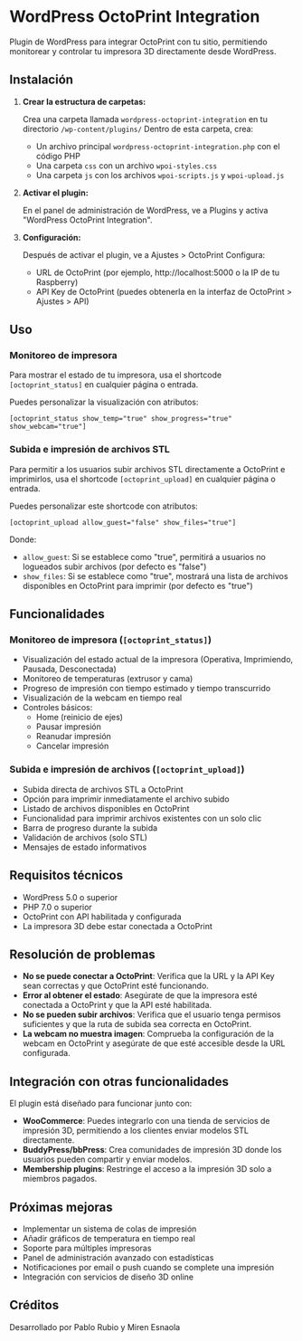 # WordPress OctoPrint Integration

Plugin de WordPress para integrar OctoPrint con tu sitio, permitiendo monitorear y controlar tu impresora 3D directamente desde WordPress.

## Instalación

1. **Crear la estructura de carpetas:**

   Crea una carpeta llamada `wordpress-octoprint-integration` en tu directorio `/wp-content/plugins/`
   Dentro de esta carpeta, crea:
   - Un archivo principal `wordpress-octoprint-integration.php` con el código PHP
   - Una carpeta `css` con un archivo `wpoi-styles.css`
   - Una carpeta `js` con los archivos `wpoi-scripts.js` y `wpoi-upload.js`

2. **Activar el plugin:**

   En el panel de administración de WordPress, ve a Plugins y activa "WordPress OctoPrint Integration".

3. **Configuración:**

   Después de activar el plugin, ve a Ajustes > OctoPrint
   Configura:
   - URL de OctoPrint (por ejemplo, http://localhost:5000 o la IP de tu Raspberry)
   - API Key de OctoPrint (puedes obtenerla en la interfaz de OctoPrint > Ajustes > API)

## Uso

### Monitoreo de impresora

Para mostrar el estado de tu impresora, usa el shortcode `[octoprint_status]` en cualquier página o entrada.

Puedes personalizar la visualización con atributos:

```
[octoprint_status show_temp="true" show_progress="true" show_webcam="true"]
```

### Subida e impresión de archivos STL

Para permitir a los usuarios subir archivos STL directamente a OctoPrint e imprimirlos, usa el shortcode `[octoprint_upload]` en cualquier página o entrada.

Puedes personalizar este shortcode con atributos:

```
[octoprint_upload allow_guest="false" show_files="true"]
```

Donde:
- `allow_guest`: Si se establece como "true", permitirá a usuarios no logueados subir archivos (por defecto es "false")
- `show_files`: Si se establece como "true", mostrará una lista de archivos disponibles en OctoPrint para imprimir (por defecto es "true")

## Funcionalidades

### Monitoreo de impresora (`[octoprint_status]`)
- Visualización del estado actual de la impresora (Operativa, Imprimiendo, Pausada, Desconectada)
- Monitoreo de temperaturas (extrusor y cama)
- Progreso de impresión con tiempo estimado y tiempo transcurrido
- Visualización de la webcam en tiempo real
- Controles básicos:
  - Home (reinicio de ejes)
  - Pausar impresión
  - Reanudar impresión
  - Cancelar impresión

### Subida e impresión de archivos (`[octoprint_upload]`)
- Subida directa de archivos STL a OctoPrint
- Opción para imprimir inmediatamente el archivo subido
- Listado de archivos disponibles en OctoPrint
- Funcionalidad para imprimir archivos existentes con un solo clic
- Barra de progreso durante la subida
- Validación de archivos (solo STL)
- Mensajes de estado informativos

## Requisitos técnicos

- WordPress 5.0 o superior
- PHP 7.0 o superior
- OctoPrint con API habilitada y configurada
- La impresora 3D debe estar conectada a OctoPrint

## Resolución de problemas

- **No se puede conectar a OctoPrint**: Verifica que la URL y la API Key sean correctas y que OctoPrint esté funcionando.
- **Error al obtener el estado**: Asegúrate de que la impresora esté conectada a OctoPrint y que la API esté habilitada.
- **No se pueden subir archivos**: Verifica que el usuario tenga permisos suficientes y que la ruta de subida sea correcta en OctoPrint.
- **La webcam no muestra imagen**: Comprueba la configuración de la webcam en OctoPrint y asegúrate de que esté accesible desde la URL configurada.

## Integración con otras funcionalidades

El plugin está diseñado para funcionar junto con:

- **WooCommerce**: Puedes integrarlo con una tienda de servicios de impresión 3D, permitiendo a los clientes enviar modelos STL directamente.
- **BuddyPress/bbPress**: Crea comunidades de impresión 3D donde los usuarios pueden compartir y enviar modelos.
- **Membership plugins**: Restringe el acceso a la impresión 3D solo a miembros pagados.

## Próximas mejoras

- Implementar un sistema de colas de impresión
- Añadir gráficos de temperatura en tiempo real
- Soporte para múltiples impresoras
- Panel de administración avanzado con estadísticas
- Notificaciones por email o push cuando se complete una impresión
- Integración con servicios de diseño 3D online

## Créditos

Desarrollado por Pablo Rubio y Miren Esnaola
